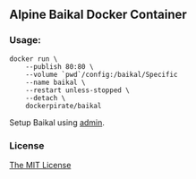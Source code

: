 ## Alpine Baikal Docker Container

### Usage:

```shell
docker run \
    --publish 80:80 \
    --volume `pwd`/config:/baikal/Specific
    --name baikal \
    --restart unless-stopped \
    --detach \
    dockerpirate/baikal
```

Setup Baikal using [admin](http://localhost/admin).

### License

[The MIT License](LICENSE)
